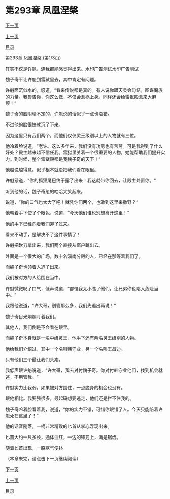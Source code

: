 <h1>第293章   凤凰涅槃</h1>
            <div><p><a href="./877_%E7%AC%AC293%E7%AB%A0_%E5%87%A4%E5%87%B0%E6%B6%85%E6%A7%83.md">下一页</a></p><p><a href="./875_%E7%AC%AC292%E7%AB%A0_%E7%A4%BA%E5%BC%B1.md">上一页</a></p><p><a href="../">目录</a></p></div>
            <div><p>第293章   凤凰涅槃 (第1/3页)</p><p>其实不仅是许魁，连我都能感觉得出来。水印广告测试水印广告测试</p><p>魏子奇不让许魁到雷狱里去，其中肯定有问题。</p><p>许魁面沉似水的，怒道，“看来传说都是真的。有人说你跟天灵会勾结，图谋魔族的力量。我警告你，你这么做，不仅会惹祸上身。同样还会给雷狱殿惹来大麻烦！“</p><p>魏子奇的脸阴晴不定的，许魁说的话似乎一点也没错。</p><p>不过他的脸很快就沉了下来。</p><p>因为这里只有我们两个，而他们仅仅灵王级别以上的人物就有三位。</p><p>他冷着脸说道，“老许。这么多年来，我们没有功劳也有苦劳。可是我得到了什么好处？殿主越来越不信任我。雷狱里关着一个很重要的人物，她能帮助我们提升实力。到时候，整个雷狱殿都是我魏子奇的天下！“</p><p>他越说越得意。似乎根本就没把我们看在眼里。</p><p>许魁怒道，“你的狐狸尾巴终于露了出来！我这就带你回去，让殿主处置你。“</p><p>听到他的话，魏子奇忽的哈哈大笑起来。</p><p>说道，“你的口气也太大了吧！就凭你们两个，也敢到这里来撒野？“</p><p>他朝着手下使了个眼色，说道，“今天他们谁也别想离开这里！“</p><p>他的手下已经向着我们迎了过来。</p><p>看来不动手，是解决不了这件事情了！</p><p>许魁把砍刀拿出来，我们两个直接从窗户跳出去。</p><p>外面是一个很大的广场，数十名滇南分殿的人，已经在那等着我们了。</p><p>而魏子奇也领着人追了出来。</p><p>我们被对方的人给围在当中。</p><p>许魁微微叹了口气，低声说道，“都怪我太小瞧了他们，让兄弟你也陷入危险当中。“</p><p>我跟他说道，“许大哥，别管那么多，我们先逃出再说！“</p><p>魏子奇目光炯炯盯着我们。</p><p>其他人，我们倒是不会看在眼里。</p><p>而魏子奇本身就是一名中级灵王，他手下还有两名灵王级别的人物。</p><p>他给我们介绍过，其中一个名叫韩守业，另一个名叫王昌迪。</p><p>只有他们三个最让我们头疼。</p><p>我低声跟许魁说道，“许大哥，我去对付魏子奇。你对付韩守业他们，找到机会就逃，不用管我。“</p><p>许魁实力比我弱，如果被对方围住，一点脱身的机会也没有。</p><p>跟他相比。我要强很多，最起码想要逃走，他们还是拦不住我的。</p><p>魏子奇冷着脸看着我，说道，“你的实力不错，可惜你跟错了人。今天只能陪着许魁死在这里了！“</p><p>他的话音刚落，一柄非常精致的匕首从掌心浮现出来。</p><p>匕首大约一尺多长，通体血红，一边的锋刃上，满是锯齿。</p><p>随着匕首出现，一股寒气便扑</p><p>（本章未完，请点击下一页继续阅读）</p></div>
            <div><p><a href="./877_%E7%AC%AC293%E7%AB%A0_%E5%87%A4%E5%87%B0%E6%B6%85%E6%A7%83.md">下一页</a></p><p><a href="./875_%E7%AC%AC292%E7%AB%A0_%E7%A4%BA%E5%BC%B1.md">上一页</a></p><p><a href="../">目录</a></p></div>
